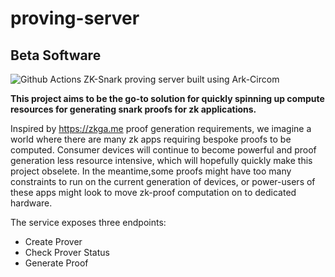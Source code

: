 # proving-server
## Beta Software
![Github Actions](https://github.com/bind/proving-server/workflows/Tests/badge.svg)
ZK-Snark proving server built using Ark-Circom

**This project aims to be the go-to solution for quickly spinning up compute resources for generating snark proofs for zk applications.**

Inspired by https://zkga.me proof generation requirements, we imagine a world where there are many zk apps requiring bespoke proofs to be computed. 
Consumer devices will continue to become powerful and proof generation less resource intensive, which will hopefully quickly make this project obselete.
In the meantime,some proofs might have too many constraints to run on the current generation of devices, or power-users of these apps might look to move zk-proof computation on to dedicated hardware.


The service exposes three endpoints:

- Create Prover
- Check Prover Status
- Generate Proof







